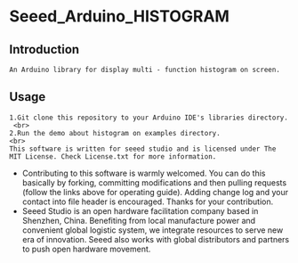 Seeed_Arduino_HISTOGRAM
============================================================
Introduction
------------------------------------------------------------
    An Arduino library for display multi - function histogram on screen. 
Usage
------------------------------------------------------------
    1.Git clone this repository to your Arduino IDE's libraries directory.
     <br>
    2.Run the demo about histogram on examples directory.
    <br>
    This software is written for seeed studio and is licensed under The MIT License. Check License.txt for more information.
-
    Contributing to this software is warmly welcomed. You can do this basically by
    forking, committing modifications and then pulling requests (follow the links above
    for operating guide). Adding change log and your contact into file header is encouraged.
    Thanks for your contribution.
-
    Seeed Studio is an open hardware facilitation company based in Shenzhen, China.
Benefiting from local manufacture power and convenient global logistic system,
we integrate resources to serve new era of innovation. Seeed also works with
global distributors and partners to push open hardware movement.
